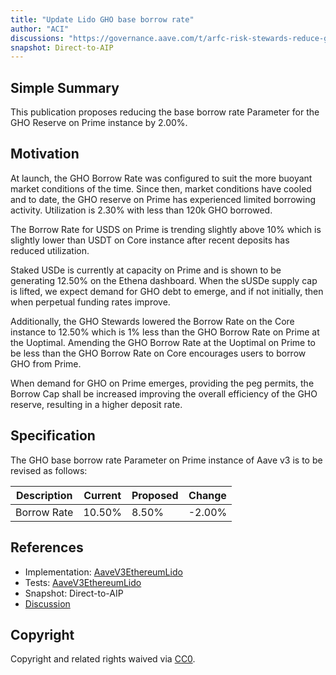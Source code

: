 ```yaml
---
title: "Update Lido GHO base borrow rate"
author: "ACI"
discussions: "https://governance.aave.com/t/arfc-risk-stewards-reduce-gho-borrow-rate-prime-instance/20501"
snapshot: Direct-to-AIP
---
```


## Simple Summary

This publication proposes reducing the base borrow rate Parameter for the GHO Reserve on Prime instance by 2.00%.

## Motivation

At launch, the GHO Borrow Rate was configured to suit the more buoyant market conditions of the time. Since then, market conditions have cooled and to date, the GHO reserve on Prime has experienced limited borrowing activity. Utilization is 2.30% with less than 120k GHO borrowed.

The Borrow Rate for USDS on Prime is trending slightly above 10% which is slightly lower than USDT on Core instance after recent deposits has reduced utilization.

Staked USDe is currently at capacity on Prime and is shown to be generating 12.50% on the Ethena dashboard. When the sUSDe supply cap is lifted, we expect demand for GHO debt to emerge, and if not initially, then when perpetual funding rates improve.

Additionally, the GHO Stewards lowered the Borrow Rate on the Core instance to 12.50% which is 1% less than the GHO Borrow Rate on Prime at the Uoptimal. Amending the GHO Borrow Rate at the Uoptimal on Prime to be less than the GHO Borrow Rate on Core encourages users to borrow GHO from Prime.

When demand for GHO on Prime emerges, providing the peg permits, the Borrow Cap shall be increased improving the overall efficiency of the GHO reserve, resulting in a higher deposit rate.

## Specification

The GHO base borrow rate Parameter on Prime instance of Aave v3 is to be revised as follows:

| Description | Current | Proposed | Change |
| ----------- | ------- | -------- | ------ |
| Borrow Rate | 10.50%  | 8.50%    | -2.00% |

## References

- Implementation: [AaveV3EthereumLido](https://github.com/bgd-labs/aave-proposals-v3/blob/051dd6743951609879d6358022e6521528046b7d/src/20250121_AaveV3EthereumLido_UpdateLidoGHOBaseBorrowRate/AaveV3EthereumLido_UpdateLidoGHOBaseBorrowRate_20250121.sol)
- Tests: [AaveV3EthereumLido](https://github.com/bgd-labs/aave-proposals-v3/blob/051dd6743951609879d6358022e6521528046b7d/src/20250121_AaveV3EthereumLido_UpdateLidoGHOBaseBorrowRate/AaveV3EthereumLido_UpdateLidoGHOBaseBorrowRate_20250121.t.sol)
- Snapshot: Direct-to-AIP
- [Discussion](https://governance.aave.com/t/arfc-risk-stewards-reduce-gho-borrow-rate-prime-instance/20501)

## Copyright

Copyright and related rights waived via [CC0](https://creativecommons.org/publicdomain/zero/1.0/).
